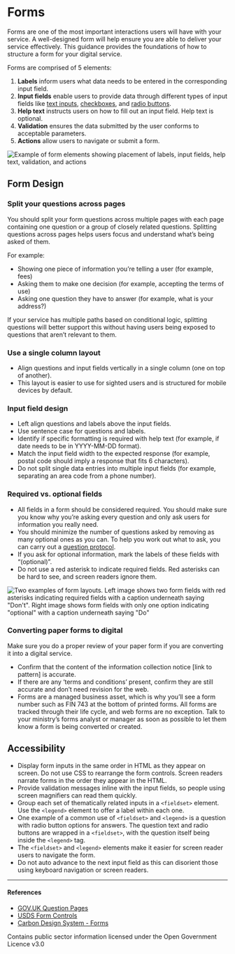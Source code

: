 # Forms
Forms are one of the most important interactions users will have with your service. A well-designed form will help ensure you are able to deliver your service effectively. This guidance provides the foundations of how to structure a form for your digital service.

Forms are comprised of 5 elements:
1. **Labels** inform users what data needs to be entered in the corresponding input field.
2. **Input fields** enable users to provide data through different types of input fields like [text inputs](https://developer.gov.bc.ca/Design-System/Text-Input), [checkboxes](https://developer.gov.bc.ca/Design-System/Checkbox), and [radio buttons](https://developer.gov.bc.ca/Design-System/Radio-Button).
3. **Help text** instructs users on how to fill out an input field. Help text is optional.
4. **Validation** ensures the data submitted by the user conforms to acceptable parameters.
5. **Actions** allow users to navigate or submit a form.

![Example of form elements showing placement of labels, input fields, help text, validation, and actions](.images/Form-structure.png)

## Form Design

### Split your questions across pages
You should split your form questions across multiple pages with each page containing one question or a group of closely related questions. Splitting questions across pages helps users focus and understand what’s being asked of them.

For example:
- Showing one piece of information you’re telling a user (for example, fees)
- Asking them to make one decision (for example, accepting the terms of use)
- Asking one question they have to answer (for example, what is your address?)

If your service has multiple paths based on conditional logic, splitting questions will better support this without having users being exposed to questions that aren’t relevant to them.

### Use a single column layout
- Align questions and input fields vertically in a single column (one on top of another).
- This layout is easier to use for sighted users and is structured for mobile devices by default.

### Input field design
- Left align questions and labels above the input fields.
- Use sentence case for questions and labels.
- Identify if specific formatting is required with help text (for example, if date needs to be in YYYY-MM-DD format).
- Match the input field width to the expected response (for example, postal code should imply a response that fits 6 characters).
- Do not split single data entries into multiple input fields (for example, separating an area code from a phone number).

### Required vs. optional fields
- All fields in a form should be considered required. You should make sure you know why you’re asking every question and only ask users for information you really need.
- You should minimize the number of questions asked by removing as many optional ones as you can. To help you work out what to ask, you can carry out a [question protocol](https://www.uxmatters.com/mt/archives/2010/06/the-question-protocol-how-to-make-sure-every-form-field-is-necessary.php).
- If you ask for optional information, mark the labels of these fields with “(optional)”.
- Do not use a red asterisk to indicate required fields. Red asterisks can be hard to see, and screen readers ignore them.

![Two examples of form layouts. Left image shows two form fields with red asterisks indicating required fields with a caption underneath saying "Don't". Right image shows form fields with only one option indicating "optional" with a caption underneath saying "Do"](/forms/images/optional-example.png)

### Converting paper forms to digital
Make sure you do a proper review of your paper form if you are converting it into a digital service.
- Confirm that the content of the information collection notice [link to pattern] is accurate.
- If there are any ‘terms and conditions’ present, confirm they are still accurate and don’t need revision for the web.
- Forms are a managed business asset, which is why you’ll see a form number such as FIN 743 at the bottom of printed forms. All forms are tracked through their life cycle, and web forms are no exception. Talk to your ministry’s forms analyst or manager as soon as possible to let them know a form is being converted or created.

## Accessibility
- Display form inputs in the same order in HTML as they appear on screen. Do not use CSS to rearrange the form controls. Screen readers narrate forms in the order they appear in the HTML.
- Provide validation messages inline with the input fields, so people using screen magnifiers can read them quickly.
- Group each set of thematically related inputs in a `<fieldset>` element. Use the `<legend>` element to offer a label within each one.
- One example of a common use of `<fieldset>` and `<legend>` is a question with radio button options for answers. The question text and radio buttons are wrapped in a `<fieldset>`, with the question itself being inside the `<legend>` tag.
- The `<fieldset>` and `<legend>` elements make it easier for screen reader users to navigate the form.
- Do not auto advance to the next input field as this can disorient those using keyboard navigation or screen readers.

---
#### References
- [GOV.UK Question Pages](https://design-system.service.gov.uk/patterns/question-pages/)
- [USDS Form Controls](https://v2.designsystem.digital.gov/components/form-controls/)
- [Carbon Design System - Forms](https://www.carbondesignsystem.com/components/form/usage)

Contains public sector information licensed under the Open Government Licence v3.0
